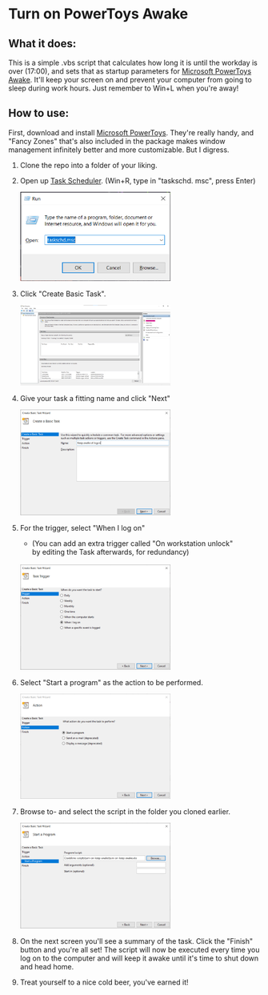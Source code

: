 # Turn on PowerToys Awake

## What it does:

This is a simple .vbs script that calculates how long it is until the workday is over (17:00), and sets that as startup parameters for [Microsoft PowerToys Awake](https://learn.microsoft.com/en-us/windows/powertoys/awake). It'll keep your screen on and prevent your computer from going to sleep during work hours. Just remember to Win+L when you're away!

## How to use:

First, download and install [Microsoft PowerToys](https://github.com/microsoft/PowerToys). They're really handy, and "Fancy Zones" that's also included in the package makes window management infinitely better and more customizable. But I digress.

1. Clone the repo into a folder of your liking.
2. Open up [Task Scheduler](https://learn.microsoft.com/en-us/windows/win32/taskschd/task-scheduler-start-page). (Win+R, type in "taskschd. msc", press Enter)

   <img src="images/open-task-scheduler.png" alt="Windows run screen, it is set to open 'taskschd. msc'." width="300"/>

3. Click "Create Basic Task".

   <img src="images/create-basic-task-step-1.png" alt="Windows Task Scheduler start screen. The option 'Create Basic Task' has been highlit to draw attention to it." width="300"/>

4. Give your task a fitting name and click "Next"

   <img src="images/create-basic-task-step-2.png" alt="Create Basic Task dialogue. 'Name' has been filled in with 'Keep awake at logon'. 'Description' is blank." width="300"/>

5. For the trigger, select "When I log on"
   - (You can add an extra trigger called "On workstation unlock" <br>
      by editing the Task afterwards, for redundancy)
   
   <br>

   <img src="images/create-basic-task-step-3.png" alt="The task trigger 'When I log on' has been selected from various other options." width="300"/>
   

6. Select "Start a program" as the action to be performed.

   <img src="images/create-basic-task-step-4.png" alt="The task action 'Start a program' has been selected." width="300"/>

7. Browse to- and select the script in the folder you cloned earlier.

   <img src="images/create-basic-task-step-5.png" alt="'Start a program' options. The path to the script has been selected in the 'Program/script' input field." width="300"/>

8. On the next screen you'll see a summary of the task. Click the "Finish" button and you're all set! The script will now be executed every time you log on to the computer and will keep it awake until it's time to shut down and head home.

9. Treat yourself to a nice cold beer, you've earned it!
